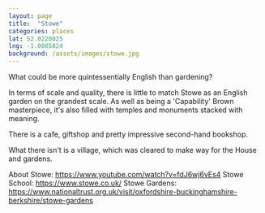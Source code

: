 ```yaml
---
layout: page
title:  "Stowe"
categories: places
lat: 52.0220025
lng: -1.0085824
background: /assets/images/stowe.jpg
---
```


What could be more quintessentially English than gardening?

In terms of scale and quality, there is little to match Stowe as an English garden on the grandest scale. As well as being a 'Capability' Brown masterpiece, it's also filled with temples and monuments stacked with meaning. 

There is a cafe, giftshop and pretty impressive second-hand bookshop.

What there isn't is a village, which was cleared to make way for the House and gardens.

About Stowe: https://www.youtube.com/watch?v=fdJ6wj6vEs4
Stowe School: https://www.stowe.co.uk/
Stowe Gardens: https://www.nationaltrust.org.uk/visit/oxfordshire-buckinghamshire-berkshire/stowe-gardens
